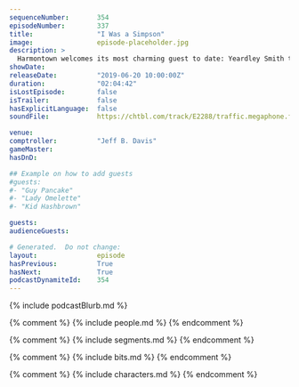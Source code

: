 ```yaml
---
sequenceNumber:       354
episodeNumber:        337
title:                "I Was a Simpson"
image:                episode-placeholder.jpg
description: >
  Harmontown welcomes its most charming guest to date: Yeardley Smith to the show. The star of Maximum Overdrive, Hermans' Head, and nothing else, is revealed to be a font of charisma, wisdom, and behind-the-scenes stories that enrapture the mayor himself. Also, we've got TWO COMPTROLLERS. That's right, Jeff and Brandon: Pandamonium at the Podium….
showDate:             
releaseDate:          "2019-06-20 10:00:00Z"
duration:             "02:04:42"
isLostEpisode:        false
isTrailer:            false
hasExplicitLanguage:  false
soundFile:            https://chtbl.com/track/E2288/traffic.megaphone.fm/STA8035609369.mp3?updated=1596672176

venue:                
comptroller:          "Jeff B. Davis"
gameMaster:           
hasDnD:               

## Example on how to add guests
#guests:
#- "Guy Pancake"
#- "Lady Omelette"
#- "Kid Hashbrown"

guests:
audienceGuests:

# Generated.  Do not change:
layout:               episode
hasPrevious:          True
hasNext:              True
podcastDynamiteId:    354
---
```


{% include podcastBlurb.md %}

{% comment %}
{% include people.md %}
{% endcomment %}

{% comment %}
{% include segments.md %}
{% endcomment %}

{% comment %}
{% include bits.md %}
{% endcomment %}

{% comment %}
{% include characters.md %}
{% endcomment %}
